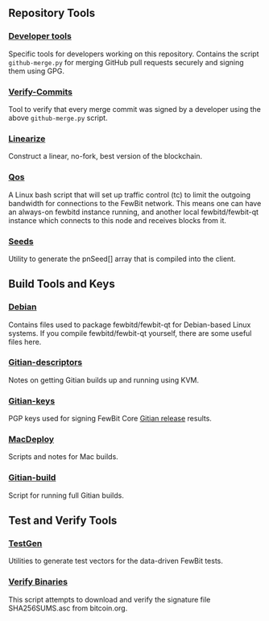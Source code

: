 ## Repository Tools

### [Developer tools](/contrib/devtools)

Specific tools for developers working on this repository.
Contains the script `github-merge.py` for merging GitHub pull requests securely and signing them using GPG.

### [Verify-Commits](/contrib/verify-commits)

Tool to verify that every merge commit was signed by a developer using the above `github-merge.py` script.

### [Linearize](/contrib/linearize)

Construct a linear, no-fork, best version of the blockchain.

### [Qos](/contrib/qos)

A Linux bash script that will set up traffic control (tc) to limit the outgoing bandwidth for connections to the FewBit network. This means one can have an always-on fewbitd instance running, and another local fewbitd/fewbit-qt instance which connects to this node and receives blocks from it.

### [Seeds](/contrib/seeds)

Utility to generate the pnSeed[] array that is compiled into the client.

## Build Tools and Keys

### [Debian](/contrib/debian)

Contains files used to package fewbitd/fewbit-qt
for Debian-based Linux systems. If you compile fewbitd/fewbit-qt yourself, there are some useful files here.

### [Gitian-descriptors](/contrib/gitian-descriptors)

Notes on getting Gitian builds up and running using KVM.

### [Gitian-keys](/contrib/gitian-keys)

PGP keys used for signing FewBit Core [Gitian release](/doc/release-process.md) results.

### [MacDeploy](/contrib/macdeploy)

Scripts and notes for Mac builds.

### [Gitian-build](/contrib/gitian-build.py)

Script for running full Gitian builds.

## Test and Verify Tools

### [TestGen](/contrib/testgen)

Utilities to generate test vectors for the data-driven FewBit tests.

### [Verify Binaries](/contrib/verifybinaries)

This script attempts to download and verify the signature file SHA256SUMS.asc from bitcoin.org.

